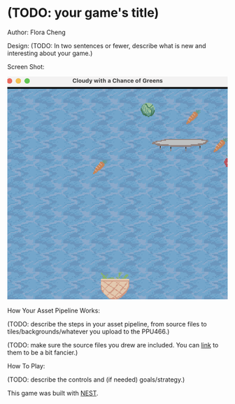 # (TODO: your game's title)

Author: Flora Cheng

Design: (TODO: In two sentences or fewer, describe what is new and interesting about your game.)

Screen Shot:

![Screen Shot](screenshot.png)

How Your Asset Pipeline Works:

(TODO: describe the steps in your asset pipeline, from source files to tiles/backgrounds/whatever you upload to the PPU466.)

(TODO: make sure the source files you drew are included. You can [link](your/file.png) to them to be a bit fancier.)

How To Play:

(TODO: describe the controls and (if needed) goals/strategy.)

This game was built with [NEST](NEST.md).

